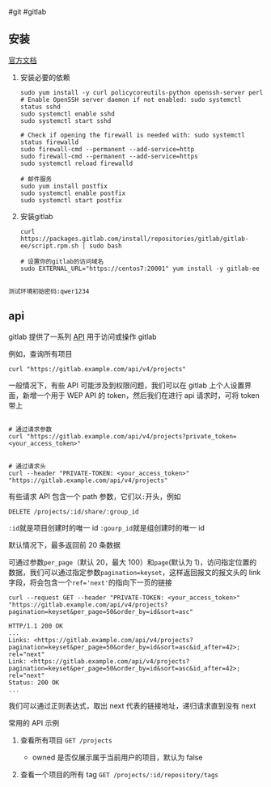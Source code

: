 #git #gitlab 

## 安装

[官方文档](https://about.gitlab.com/install/#centos-7)

1. 安装必要的依赖
	```shell
	sudo yum install -y curl policycoreutils-python openssh-server perl
	# Enable OpenSSH server daemon if not enabled: sudo systemctl status sshd
	sudo systemctl enable sshd
	sudo systemctl start sshd

	# Check if opening the firewall is needed with: sudo systemctl status firewalld
	sudo firewall-cmd --permanent --add-service=http
	sudo firewall-cmd --permanent --add-service=https
	sudo systemctl reload firewalld

	```

	```shell
	# 邮件服务
	sudo yum install postfix
	sudo systemctl enable postfix
	sudo systemctl start postfix
	```

2. 安装gitlab
	```shell
	curl https://packages.gitlab.com/install/repositories/gitlab/gitlab-ee/script.rpm.sh | sudo bash
	```

	```shell
	# 设置你的gitlab的访问域名
	sudo EXTERNAL_URL="https://centos7:20001" yum install -y gitlab-ee
	```

```ad-info

测试环境初始密码:qwer1234
```

## api

gitlab 提供了一系列 [API](https://docs.gitlab.com/ee/api/) 用于访问或操作 gitlab

例如，查询所有项目

```shell
curl "https://gitlab.example.com/api/v4/projects"
```

一般情况下，有些 API 可能涉及到权限问题，我们可以在 gitlab 上个人设置界面，新增一个用于 WEP API 的 token，然后我们在进行 api 请求时，可将 token 带上

```shell

# 通过请求参数
curl "https://gitlab.example.com/api/v4/projects?private_token=<your_access_token>"


# 通过请求头
curl --header "PRIVATE-TOKEN: <your_access_token>" "https://gitlab.example.com/api/v4/projects"
```

有些请求 API 包含一个 path 参数，它们以`:`开头，例如

```shell
DELETE /projects/:id/share/:group_id
```

`:id`就是项目创建时的唯一 id
`:gourp_id`就是组创建时的唯一 id

默认情况下，最多返回前 20 条数据

可通过参数`per_page`（默认 20，最大 100）和`page`(默认为 1)，访问指定位置的数据，我们可以通过指定参数`pagination=keyset`，这样返回报文的报文头的 link 字段，将会包含一个`ref='next'`的指向下一页的链接

```shell
curl --request GET --header "PRIVATE-TOKEN: <your_access_token>" "https://gitlab.example.com/api/v4/projects?pagination=keyset&per_page=50&order_by=id&sort=asc"

HTTP/1.1 200 OK
...
Links: <https://gitlab.example.com/api/v4/projects?pagination=keyset&per_page=50&order_by=id&sort=asc&id_after=42>; rel="next"
Link: <https://gitlab.example.com/api/v4/projects?pagination=keyset&per_page=50&order_by=id&sort=asc&id_after=42>; rel="next"
Status: 200 OK
...
```

我们可以通过正则表达式，取出 next 代表的链接地址，递归请求直到没有 next

常用的 API 示例

1. 查看所有项目 `GET /projects`

   - owned 是否仅展示属于当前用户的项目，默认为 false

2. 查看一个项目的所有 tag `GET /projects/:id/repository/tags`
